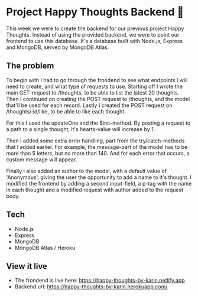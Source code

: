 # Project Happy Thoughts Backend 💜

This week we were to create the backend for our previous project Happy Thoughts. Instead of using the provided backend, we were to point our frontend to use this database. It's a database built with Node.js, Express and MongoDB, served by MongoDB Atlas.


## The problem

To begin with I had to go through the frondend to see what endpoints I will need to create, and what type of requests to use. Starting off I wrote the main GET-request to /thoughts, to be able to list the latest 20 thoughts. Then I continued on creating the POST request to /thoughts, and the model that'll be used for each record. Lastly I created the POST request on /thoughts/:id/like, to be able to like each thought. 

For this I used the updateOne and the $inc-method. By posting a request to a path to a single thought, it's hearts-value will increase by 1.

Then I added some extra error handling, part from the try/catch-methods that I added earlier. For example, the message-part of the model has to be more than 5 letters, but no more than 140. And for each error that occurs, a custom message will appear.

Finally I also added an author to the model, with a default value of 'Anonymous', giving the user the opportunity to add a name to it's thought. I modified the frontend by adding a second input-field, a p-tag with the name in each thought and a modified request with author added to the request body.


## Tech

* Node.js
* Express
* MongoDB
* MongoDB Atlas / Heroku


## View it live

- The frondend is live here: https://happy-thoughts-by-karin.netlify.app
- Backend url: https://happy-thoughts-by-karin.herokuapp.com/